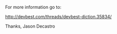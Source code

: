 For more information go to:

http://devbest.com/threads/devbest-diction.35834/

Thanks,
Jason Decastro
